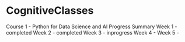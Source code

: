 # CognitiveClasses
  Course 1 - Python for Data Science and AI
    Progress Summary
     Week 1 - completed 
     Week 2 - completed
     Week 3 - inprogress
     Week 4 - 
     Week 5 - 
 